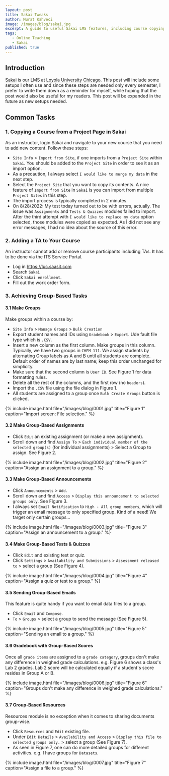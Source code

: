 ```yaml
---
layout: post
title: Sakai Tweaks
author: Murat Kahveci
image: /images/blog/sakai.jpg
excerpt: A guide to useful Sakai LMS features, including course copying, group management for assignments and announcements, and sending group-based emails.
tags: 
   - Online Teaching
   - Sakai
published: true
---
```


## Introduction

[Sakai](https://sakai.luc.edu) is our LMS at <a class="off" href="https://www.luc.edu">Loyola University Chicago</a>. This post will include some setups I often use and since these steps are needed only every semester, I prefer to write them down as a reminder for myself, while hoping that the post would also be useful for my readers. This post will be expanded in the future as new setups needed.

## Common Tasks

### 1. Copying a Course from a Project Page in Sakai

As an instructor, login Sakai and navigate to your new course that you need to add new content. Follow these steps:

* `Site Info` > `Import from Site`, if one imports from a `Project Site` within `Sakai`. You should be added to the `Project Site` in order to see it as an import option. 
* As a precaution, I always select `I would like to merge my data` in the next step.
* Select the `Project Site` that you want to copy its contents. A nice feature of `Import from Site` in `Sakai` is you can import from multiple `Project Sites` in this step.
* The import process is typically completed in 2 minutes. 
* On 8/28/2022: My test today turned out to be with errors, actually. The issue was `Assignments` and `Tests & Quizzes` modules failed to import. After the third attempt with `I would like to replace my data` option selected, those modules were copied as expected. As I did not see any error messages, I had no idea about the source of this error. 

### 2. Adding a TA to Your Course

An instructor cannot add or remove course participants including TAs. It has to be done via the ITS Service Portal.

* Log in <a class="off" href="https://luc.saasit.com">https://luc.saasit.com</a>
* Search `Sakai`
* Click `Sakai enrollment`.
* Fill out the work order form.

### 3. Achieving Group-Based Tasks

#### 3.1 Make Groups

Make groups within a course by:

* `Site Info` > `Manage Groups` > `Bulk Creation`
* Export student names and IDs using `Gradebook` > `Export`. Ude fault file type which is `.CSV`.
* Insert a new column as the first column. Make groups in this column. Typically, we have two groups in `CHEM 111`. We assign students by alternating Group labels as A and B until all students are complete. Default order of names are by last name; keep this order unchanged for simplicity.
* Make sure that the second column is `User ID`. See Figure 1 for data formatting rules.
* Delete all the rest of the columns, and the first row (no `headers`).
* Import the `.CSV` file using the file dialog in Figure 1.
* All students are assigned to a group once `Bulk Create Groups` button is clicked.

{% include image.html 
   file="/images/blog/0001.jpg"
   title="Figure 1"
   caption="Import screen: File selection." %}

#### 3.2 Make Group-Based Assignments

* Click `Edit` an existing assignment (or make a new assignment).
* Scroll down and find  `Assign To` > `Each individual member of the selected group(s)` (for individual assignments) > Select a Group to assign. See Figure 2.

{% include image.html 
   file="/images/blog/0002.jpg"
   title="Figure 2"
   caption="Assign an assignment to a group." %}

#### 3.3 Make Group-Based Announcements

* Click `Announcements` > `Add`.
* Scroll down and find  `Access` > `Display this announcement to selected groups only`. See Figure 3.
* I always set `Email Notification` to `High - All group members`, which will trigger an email message to only specified group. Kind of a need! We target only certain groups...

{% include image.html 
   file="/images/blog/0003.jpg"
   title="Figure 3"
   caption="Assign an announcement to a group." %}

#### 3.4 Make Group-Based Tests & Quizzes

* Click `Edit` and existing test or quiz.
* Click `Settings` > `Availability and Submissions` > `Assessment released to` > select a group (See Figure 4).

{% include image.html 
   file="/images/blog/0004.jpg"
   title="Figure 4"
   caption="Assign a quiz or test to a group." %}

#### 3.5 Sending Group-Based Emails

This feature is quite handy if you want to email data files to a group. 

* Click `Email` and `Compose`.
* `To` > `Groups` > select a group to send the message (See Figure 5).

{% include image.html 
   file="/images/blog/0005.jpg"
   title="Figure 5"
   caption="Sending an email to a group." %}

#### 3.6 Gradebook with Group-Based Scores

Once all `grade items` are assigned to a `grade category`, groups don't make any difference in weighed grade calculations. e.g. Figure 6 shows a class's Lab 2 grades. Lab 2 score will be calculated equally if a student's score resides in Group A or B.

{% include image.html 
   file="/images/blog/0006.jpg"
   title="Figure 6"
   caption="Groups don't make any difference in weighed grade calculations." %}

#### 3.7 Group-Based Resources

Resources module is no exception when it comes to sharing documents group-wise.

* Click `Resources` and `Edit` existing file.
* Under `Edit Details` > `Availability and Access` > `Display this file to selected groups only.` > select a group (See Figure 7).
* As seen in Figure 7, one can do more detailed groups for different activities. e.g. I have groups for `Datasets`.

{% include image.html 
   file="/images/blog/0007.jpg"
   title="Figure 7"
   caption="Assign a file to a group." %}

